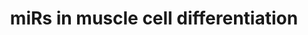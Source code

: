 ---
annotations:
- type: Pathway Ontology
  value: microRNA pathway
- type: Cell Type Ontology
  value: muscle cell
authors:
- MaintBot
- Mkutmon
- Eweitz
description: ''
last-edited: 2021-05-25
organisms:
- Mus musculus
redirect_from:
- /index.php/Pathway:WP2076
- /instance/WP2076
schema-jsonld:
- '@context': https://schema.org/
  '@id': https://wikipathways.github.io/pathways/WP2076.html
  '@type': Dataset
  creator:
    '@type': Organization
    name: WikiPathways
  description: ''
  keywords:
  - Mir1a-1
  - PRKCI
  - Mir133b
  - Mir133a-2
  - Pax7
  - Mir222
  - PRKACA
  - PRKCH
  - PRKACB
  - Mir26a-1
  - Id2
  - Prkd3
  - PRKCB1
  - Mir133a-1
  - PRKAR2B
  - PRKAR1A
  - PRKACG
  - PRKAR1B
  - PRKCG
  - Mef2a
  - Mef2b
  - Mef2d
  - Mir221
  - Mir26a-2
  - Ezh2
  - PRKCA
  - Prkar2a
  - PRKCE
  - ELSPBP1
  - Myod1
  - Srf
  - PRKD1
  - PRKCQ
  - MIR214
  - Mir206
  - Skeletal Muscle Differentiation
  - PRKCD
  - PRKCZ
  - MIR486
  - Myf5
  - Mef2c
  license: CC0
  name: miRs in muscle cell differentiation
seo: CreativeWork
title: miRs in muscle cell differentiation
wpid: WP2076
---